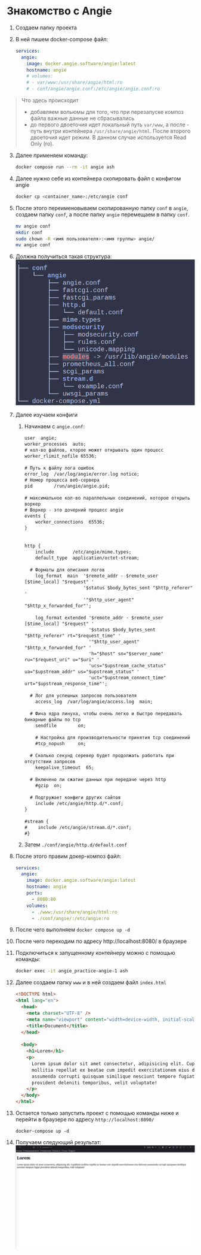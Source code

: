 # Знакомство с Angie

1. Создаем папку проекта
2. В ней пишем docker-compose файл:

   ```yml
   services:
     angie:
       image: docker.angie.software/angie:latest
       hostname: angie
       # volumes:
       # - var/www:/usr/share/angie/html:ro
       # - conf/angie/angie.conf:/etc/angie/angie.conf:ro
   ```

> Что здесь происходит
>
> - добавляем вольюмы для того, что при перезапуске композ файла важные данные не сбрасывались
> - до первого двоеточия идет локальный путь `var/www`, а после - путь внутри контейнера `/usr/share/angie/html`. После второго двоеточия идет режим. В данном случае используется Read Only (ro).

3. Далее применяем команду:

   ```sh
   docker compose run --rm -it angie ash
   ```

4. Далее нужно себе из контейнера скопировать файл с конфигом angie

   ```sh
   docker cp <container_name>:/etc/angie conf
   ```

5. После этого переименовываем скопированную папку `conf` в `angie`, создаем папку `conf`, а после папку `angie` перемещаем в папку `conf`.

   ```sh
   mv angie conf
   mkdir conf
   sudo chown -R <имя пользователя>:<имя группы> angie/
   mv angie conf
   ```

6. Должна получиться такая структура:
   ![Структура проекта](./images/Структура.png)

7. Далее изучаем конфиги

   1. Начинаем с `angie.conf`:

      ```
      user  angie;
      worker_processes  auto;
      # кол-во файлов, кторое может открывать один процесс
      worker_rlimit_nofile 65536;

      # Путь к файлу лога ошибок
      error_log  /var/log/angie/error.log notice;
      # Номер процесса веб-сервера
      pid        /run/angie/angie.pid;

      # максимальное кол-во параллельных соединений, которое открыть воркер
      # Воркер - это дочерний процесс angie
      events {
          worker_connections  65536;
      }


      http {
          include       /etc/angie/mime.types;
          default_type  application/octet-stream;

      	# Форматы для описания логов
          log_format  main  '$remote_addr - $remote_user [$time_local] "$request" '
                            '$status $body_bytes_sent "$http_referer" '
                            '"$http_user_agent" "$http_x_forwarded_for"';

          log_format extended '$remote_addr - $remote_user [$time_local] "$request" '
                              '$status $body_bytes_sent "$http_referer" rt="$request_time" '
                              '"$http_user_agent" "$http_x_forwarded_for" '
                              'h="$host" sn="$server_name" ru="$request_uri" u="$uri" '
                              'ucs="$upstream_cache_status" ua="$upstream_addr" us="$upstream_status" '
                              'uct="$upstream_connect_time" urt="$upstream_response_time"';

      	# Лог для успешных запросов пользователя
          access_log  /var/log/angie/access.log  main;

      	# Фича ядра линуха, чтобы очень легко и быстро передавать бинарные файлы по tcp
          sendfile        on;

          # Настройка для производительности принятия tcp соединений
          #tcp_nopush     on;

      	# Сколько секунд серевер будет продолжать работать при отсутствии запросов
          keepalive_timeout  65;

      	# Включено ли сжатие данных при передаче через http
          #gzip  on;

      	# Подгружает конфиги других сайтов
          include /etc/angie/http.d/*.conf;
      }

      #stream {
      #    include /etc/angie/stream.d/*.conf;
      #}

      ```

   2. Затем `./conf/angie/http.d/default.conf`

8. После этого правим докер-композ файл:

   ```yml
   services:
     angie:
       image: docker.angie.software/angie:latest
       hostname: angie
       ports:
         - 8080:80
       volumes:
         - ./www:/usr/share/angie/html:ro
         - ./conf/angie/:/etc/angie:ro
   ```

9. После чего выполняем `docker compose up -d`
10. После чего переходим по адресу http://localhost:8080/ в браузере
11. Подключиться к запущенному контейнеру можно с помощью команды:

    ```sh
    docker exec -it angie_practice-angie-1 ash
    ```

12. Далее создаем папку `www` и в ней создаем файл `index.html`

    ```html
    <!DOCTYPE html>
    <html lang="en">
      <head>
        <meta charset="UTF-8" />
        <meta name="viewport" content="width=device-width, initial-scale=1.0" />
        <title>Document</title>
      </head>

      <body>
        <h1>Lorem</h1>
        <p>
          Lorem ipsum dolor sit amet consectetur, adipisicing elit. Cupiditate
          mollitia repellat ex beatae cum impedit exercitationem eius dolorem
          assumenda corrupti quisquam similique nesciunt tempore fugiat
          provident deleniti temporibus, velit voluptate!
        </p>
      </body>
    </html>
    ```

13. Остается только запустить проект с помощью команды ниже и перейти в браузере по адресу `http://localhost:8090/`
    ```
    docker-compose up -d
    ```
14. Получаем следующий результат:
    ![Результат запуска angie](./images/result.png)
